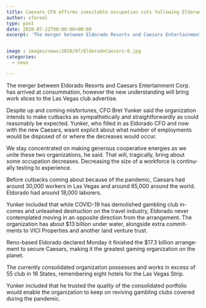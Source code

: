 ```yaml
---
title: Caesars CFO affirms inevitable occupation cuts following Eldorado merger
author: xforeal 
type: post
date: 2020-07-22T00:00:00+00:00
excerpt: 'The merger between Eldorado Resorts and Caesars Entertainment Corp '


image : images/news/2020/07/EldoradoCaesars-6.jpg
categories:
  - news

---
```

<span lang="EN-ZA">The merger between Eldorado Resorts and Caesars Entertainment Corp. has arrived at consummation, however the new understanding will bring work slices to the Las Vegas club advertise. </span>

<span lang="EN-ZA">Despite up and coming misfortunes, CFO Bret Yunker said the organization intends to make cutbacks as sympathetically and straightforwardly as could reasonably be expected. Yunker, who filled in as Eldorado CFO and now with the new Caesars, wasnt explicit about what number of employments would be disposed of or where the decreases would occur. </span>

<span lang="EN-ZA">We stay concentrated on making generous cooperative energies as we unite these two organizations, he said. That will, tragically, bring about some occupation decreases. Decreasing the size of a workforce is continually testing to experience. </span>

<span lang="EN-ZA">Before cutbacks coming about because of the pandemic, Caesars had around 30,000 workers in Las Vegas and around 65,000 around the world. Eldorado had around 18,000 laborers. </span>

<span lang="EN-ZA">Yunker included that while COVID-19 has demolished gambling club incomes and unleashed destruction on the travel industry, Eldorado never contemplated moving in an opposite direction from the arrangement. The organization has about $13 billion under water, alongside extra commitments to VICI Properties and another land venture trust. </span>

<span lang="EN-ZA">Reno-based Eldorado declared Monday it finished the $17.3 billion arrangement to secure Caesars, making it the greatest gaming organization on the planet. </span>

<span lang="EN-ZA">The currently consolidated organization possesses and works in excess of 55 club in 16 States, remembering eight hotels for the Las Vegas Strip. </span>

<span lang="EN-ZA">Yunker included that he trusted the quality of the consolidated portfolio would enable the organization to keep on reviving gambling clubs covered during the pandemic. </span>